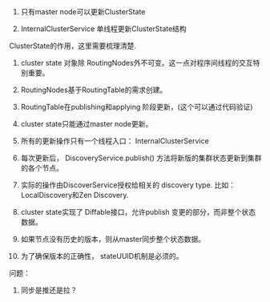 1. 只有master node可以更新ClusterState

2. InternalClusterService 单线程更新ClusterState结构


ClusterState的作用，这里需要梳理清楚.

1. cluster state 对象除 RoutingNodes外不可变。这一点对程序间线程的交互特别重要。

2. RoutingNodes基于RoutingTable的需求创建。

3. RoutingTable在publishing和applying 阶段更新，(这个可以通过代码验证)

4. cluster state只能通过master node更新。

5. 所有的更新操作只有一个线程入口： InternalClusterService

6. 每次更新后， DiscoveryService.publish() 方法将新版的集群状态更新到集群的各个节点。

7. 实际的操作由DiscoverService授权给相关的 discovery type. 比如： LocalDiscovery和Zen Discovery.

8. cluster state实现了 Diffable接口，允许publish 变更的部分，而非整个状态数据。

9. 如果节点没有历史的版本，则从master同步整个状态数据。

10. 为了确保版本的正确性， stateUUID机制是必须的。

问题：
1. 同步是推还是拉？
 
